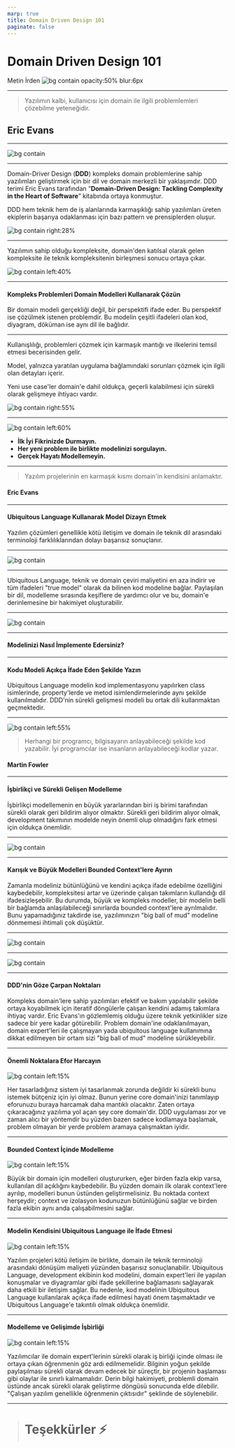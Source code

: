 ```yaml
---
marp: true
title: Domain Driven Design 101
paginate: false
---
```


# **Domain Driven Design 101**
Metin İrden
![bg contain opacity:50% blur:6px](assets/logo.jpg)

---

> Yazılımın kalbi, kullanıcısı için domain ile ilgili problemlemleri çözebilme yeteneğidir.
## **Eric Evans**

---

![bg contain](assets/big-blue-book.jpg)

---

Domain-Driver Design (**DDD**) kompleks domain problemlerine sahip yazılımları geliştirmek için bir dil ve domain merkezli bir yaklaşımdır. DDD terimi Eric Evans tarafından “**Domain-Driven Design: Tackling Complexity in the Heart of Software**” kitabında ortaya konmuştur.

DDD hem teknik hem de iş alanlarında karmaşıklığı sahip yazılımları üreten ekiplerin başarıya odaklanması için bazı pattern ve prensiplerden oluşur. 


![bg contain right:28%](assets/ec-ac.jpg)

---

Yazılımın sahip olduğu kompleksite, domain'den katılsal olarak gelen kompleksite ile teknik kompleksitenin birleşmesi sonucu ortaya çıkar.

![bg contain left:40%](assets/complex-domain-software-manage.jpg)

---

#### Kompleks Problemleri Domain Modelleri Kullanarak Çözün

Bir domain modeli gerçekliği değil, bir perspektifi ifade eder. Bu perspektif ise çözülmek istenen problemdir. Bu modelin çeşitli ifadeleri olan kod, diyagram, döküman ise aynı dil ile bağlıdır.

---

Kullanışlılığı, problemleri çözmek için karmaşık mantığı ve ilkelerini temsil etmesi becerisinden gelir.

Model, yalnızca yaratılan uygulama bağlamındaki sorunları çözmek için ilgili olan detayları içerir.

Yeni use case'ler domain'e dahil oldukça, geçerli kalabilmesi için sürekli olarak gelişmeye ihtiyacı vardır.

![bg contain right:55%](assets/complex-problem.jpg)

---

![bg contain left:60%](assets/domain-model.jpg)

* **İlk İyi Fikrinizde Durmayın.**
* **Her yeni problem ile birlikte modelinizi sorgulayın.**
* **Gerçek Hayatı Modellemeyin.**

---

> Yazılım projelerinin en karmaşık kısmı domain'in kendisini anlamaktır.
#### **Eric Evans**

---

#### Ubiquitous Language Kullanarak Model Dizayn Etmek

Yazılım çözümleri genellikle kötü iletişim ve domain ile teknik dil arasındaki terminoloji farklılıklarından dolayı başarısız sonuçlanır.

---

![bg contain](assets/use-of-ul.jpg)

---

Ubiquitous Language, teknik ve domain çeviri maliyetini en aza indirir ve tüm ifadeleri "true model" olarak da bilinen kod modeline bağlar. Paylaşılan bir dil, modelleme sırasında keşiflere de yardımcı olur ve bu, domain'e derinlemesine bir hakimiyet oluşturabilir.

---

![bg contain](assets/ubiquitious-language.jpg)

---

#### Modelinizi Nasıl İmplemente Edersiniz?

---

#### Kodu Modeli Açıkça İfade Eden Şekilde Yazın

Ubiquitous Language modelin kod implementasyonu yapılırken class isimlerinde, property'lerde ve metod isimlendirmelerinde aynı şekilde kullanılmalıdır. DDD'nin sürekli gelişmesi modeli bu ortak dili kullanmaktan geçmektedir.

---

![bg contain left:55%](assets/domain-consept.jpg)

> Herhangi bir programcı, bilgisayarın anlayabileceği şekilde kod yazabilir. İyi programcılar ise insanların anlayabileceği kodlar yazar.
#### **Martin Fowler**

---

#### İşbirlikçi ve Sürekli Gelişen Modelleme

İşbirlikçi modellemenin en büyük yararlarından biri iş birimi tarafından sürekli olarak geri bildirim alıyor olmaktır. Sürekli geri bildirim alıyor olmak, development takımının modelde neyin önemli olup olmadığını fark etmesi için oldukça önemlidir.

---

![bg contain](assets/collaborative-modelling.png)

---

#### Karışık ve Büyük Modelleri Bounded Context'lere Ayırın

Zamanla modeliniz bütünlüğünü ve kendini açıkça ifade edebilme özelliğini kaybedebilir, kompleksitesi artar ve üzerinde çalışan takımların kullandığı dil ifadesizleşebilir. Bu durumda, büyük ve kompleks modeller, bir modelin belli bir bağlamda anlaşılabileceği sınırlarda bounded context'lere ayrılmalıdır. Bunu yapamadığınız takdirde ise, yazılımınızın "big ball of mud" modeline dönmemesi ihtimali çok düşüktür.

---

![bg contain](assets/context-divide-single.jpg)

---

![bg contain](assets/context-divide-multiple.jpg)

---

#### DDD'nin Göze Çarpan Noktaları

Kompleks domain'lere sahip yazılımları efektif ve bakım yapılabilir şekilde ortaya koyabilmek için iteratif döngülerle çalışan kendini adamış takımlara ihtiyaç vardır. Eric Evans'ın gözlemlemiş olduğu üzere teknik yetkinlikler size sadece bir yere kadar götürebilir. Problem domain'ine odaklanılmayan, domain expert'leri ile çalışmayan yada ubiquitous language kullanımına dikkat edilmeyen  bir ortam sizi "big ball of mud" modeline sürükleyebilir.

---

#### Önemli Noktalara Efor Harcayın

![bg contain left:15%](assets/ddd-salient-1.jpg)

Her tasarladığınız sistem iyi tasarlanmak zorunda değildir ki sürekli bunu istemek bütçeniz için iyi olmaz. Bunun yerine core domain'inizi tanımlayıp eforunuzu buraya harcamak daha mantıklı olacaktır. Zaten ortaya çıkaracağınız yazılıma yol açan şey core domain'dir.
DDD uygulaması zor ve zaman alıcı bir yöntemdir bu yüzden bazen sadece kodlamaya başlamak, problem olmayan bir yerde problem aramaya çalışmaktan iyidir.

---

#### Bounded Context İçinde Modelleme

![bg contain left:15%](assets/ddd-salient-2.jpg)

Büyük bir domain için modelleri oluştururken, eğer birden fazla ekip varsa, kullanılan dil açıklığını kaybedebilir. Bu yüzden domain ilk olarak context'lere ayrılıp, modelleri bunun üstünden geliştirmelisiniz. Bu noktada context herşeydir; context ve izolasyon kodunuzun bütünlüğünü sağlar ve birden fazla ekibin aynı anda çalışabilmesini sağlar.

---

#### Modelin Kendisini Ubiquitous Language ile İfade Etmesi

![bg contain left:15%](assets/ddd-salient-3.jpg)

Yazılım projeleri kötü iletişim ile birlikte, domain ile teknik terminoloji arasındaki dönüşüm maliyeti yüzünden başarısız sonuçlanabilir.
Ubiquitous Language, development ekibinin kod modelini, domain expert'leri ile yapılan konuşmalar ve diyagramlar gibi ifade şekillerine bağlamasını sağlayarak daha etkili bir iletişim sağlar. Bu nedenle, kod modelinin Ubiquitous Language kullanılarak açıkça ifade edilmesi hayati önem taşımaktadır ve Ubiquitous Language'e takıntılı olmak oldukça önemlidir.

---

#### Modelleme ve Gelişimde İşbirliği

![bg contain left:15%](assets/ddd-salient-4.jpg)

Yazılımcılar ile domain expert'lerinin sürekli olarak iş birliği içinde olması ile ortaya çıkan öğrenmenin göz ardı edilmemelidir. Bilginin yoğun şekilde paylaşılması sürekli olarak devam edecek bir süreçtir, bir projenin başlaması gibi olaylar ile sınırlı kalmamalıdır. Derin bilgi hakimiyeti, problemli domain üstünde ancak sürekli olarak geliştirme döngüsü sonucunda elde dilebilir. "Çalışan yazılım genellikle öğrenmenin çıktısıdır" şeklinde de söylenebilir.

---

> # Teşekkürler :zap: